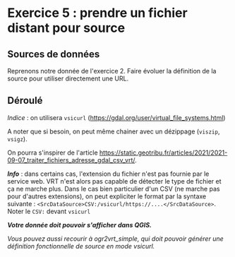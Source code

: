 # Exercice 5 : prendre un fichier distant pour source

## Sources de données
Reprenons notre donnée de l'exercice 2. Faire évoluer la définition de la source pour utiliser directement une URL.

## Déroulé
_Indice_ : on utilisera `vsicurl` (https://gdal.org/user/virtual_file_systems.html)

A noter que si besoin, on peut même chainer avec un dézippage (`viszip`, `vsigz`).

On pourra s'inspirer de l'article https://static.geotribu.fr/articles/2021/2021-09-07_traiter_fichiers_adresse_gdal_csv_vrt/.


_**Info**_ : dans certains cas, l'extension du fichier n'est pas fournie par le service web. VRT n'est alors pas capable de détecter le type de fichier et ça ne marche plus. Dans le cas bien particulier d'un CSV (ne marche pas pour d'autres extensions), on peut expliciter le format par la syntaxe suivante :
`<SrcDataSource>CSV:/vsicurl/https://....</SrcDataSource>`. Noter le `CSV:` devant `vsicurl`

_**Votre donnée doit pouvoir s'afficher dans QGIS.**_


_Vous pouvez aussi recourir à ogr2vrt_simple, qui doit pouvoir générer une définition fonctionnelle de source en mode vsicurl._

